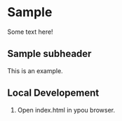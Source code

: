 # Sample

Some text here!

## Sample subheader

This is an example.

## Local Developement

1. Open index.html in ypou browser.
